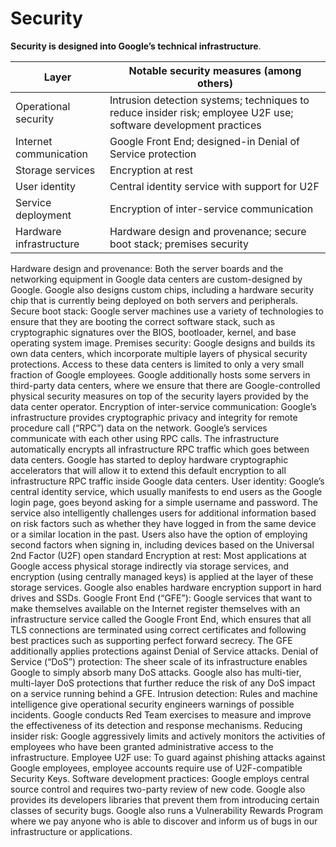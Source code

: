 # Security

**Security is designed into Google’s technical infrastructure**.

|Layer | Notable security measures (among others)|
|---|---|
|Operational security | Intrusion detection systems; techniques to reduce insider risk; employee U2F use; software development practices|
|Internet communication | Google Front End; designed-in Denial of Service protection|
|Storage services | Encryption at rest|
|User identity | Central identity service with support for U2F|
|Service deployment | Encryption of inter-service communication|
|Hardware infrastructure | Hardware design and provenance; secure boot stack; premises security|


Hardware design and provenance: Both the server boards and the networking
equipment in Google data centers are custom-designed by Google. Google also
designs custom chips, including a hardware security chip that is currently being
deployed on both servers and peripherals.
Secure boot stack: Google server machines use a variety of technologies to ensure
that they are booting the correct software stack, such as cryptographic signatures
over the BIOS, bootloader, kernel, and base operating system image.
Premises security: Google designs and builds its own data centers, which incorporate
multiple layers of physical security protections. Access to these data centers is limited
to only a very small fraction of Google employees. Google additionally hosts some
servers in third-party data centers, where we ensure that there are Google-controlled
physical security measures on top of the security layers provided by the data center
operator.
Encryption of inter-service communication: Google’s infrastructure provides
cryptographic privacy and integrity for remote procedure call (“RPC”) data on the
network. Google’s services communicate with each other using RPC calls. The
infrastructure automatically encrypts all infrastructure RPC traffic which goes between
data centers. Google has started to deploy hardware cryptographic accelerators that
will allow it to extend this default encryption to all infrastructure RPC traffic inside
Google data centers.
User identity: Google’s central identity service, which usually manifests to end users
as the Google login page, goes beyond asking for a simple username and password.
The service also intelligently challenges users for additional information based on risk
factors such as whether they have logged in from the same device or a similar
location in the past. Users also have the option of employing second factors when
signing in, including devices based on the Universal 2nd Factor (U2F) open standard
Encryption at rest: Most applications at Google access physical storage indirectly via
storage services, and encryption (using centrally managed keys) is applied at the
layer of these storage services. Google also enables hardware encryption support in
hard drives and SSDs.
Google Front End (“GFE”): Google services that want to make themselves available
on the Internet register themselves with an infrastructure service called the Google
Front End, which ensures that all TLS connections are terminated using correct
certificates and following best practices such as supporting perfect forward secrecy.
The GFE additionally applies protections against Denial of Service attacks.
Denial of Service (“DoS”) protection: The sheer scale of its infrastructure enables
Google to simply absorb many DoS attacks. Google also has multi-tier, multi-layer
DoS protections that further reduce the risk of any DoS impact on a service running
behind a GFE.
Intrusion detection: Rules and machine intelligence give operational security
engineers warnings of possible incidents. Google conducts Red Team exercises to
measure and improve the effectiveness of its detection and response mechanisms.
Reducing insider risk: Google aggressively limits and actively monitors the activities of
employees who have been granted administrative access to the infrastructure.
Employee U2F use: To guard against phishing attacks against Google employees,
employee accounts require use of U2F-compatible Security Keys.
Software development practices: Google employs central source control and requires
two-party review of new code. Google also provides its developers libraries that
prevent them from introducing certain classes of security bugs. Google also runs a
Vulnerability Rewards Program where we pay anyone who is able to discover and
inform us of bugs in our infrastructure or applications.